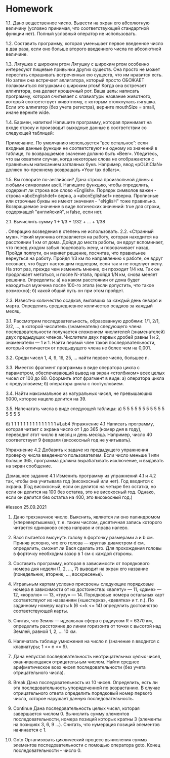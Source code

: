 # Homework
1.1. Дано вещественное число. Вывести на экран его абсолютную величину (условно принимая,
что соответствующей стандартной функции нет). Полный условный оператор не использовать.

1.2. Составить программу, которая уменьшает первое введенное число в два раза, если оно
больше второго введенного числа по абсолютной величине.

1.3. Лягушка с широким ртом
Лягушку с широким ртом особенно интересуют пищевые привычки других существ.
Она просто не может перестать спрашивать встреченных ею существ, что им нравится есть. Но
затем она встречает аллигатора, который просто ОБОЖАЕТ полакомиться лягушками с широким
ртом!
Когда она встречает аллигатора, она делает крошечный рот.
Ваша цель: написать программу, которая считывает с клавиатуры название животного, который
соответствует животному, с которым столкнулась лягушка.
Если это аллигатор (без учета регистра), верните mouthSize = small, иначе верните wide.

1.4. Бармен, напитки!
Напишите программу, которая принимает на входе строку и производит выходные данные в
соответствии со следующей таблицей:

Примечание. По умолчанию используется “все остальное”: если входные данные функции не
соответствуют ни одному из значений в таблице, то возвращаемое значение должно быть
«Beer».
Убедитесь, что вы охватили случаи, когда некоторые слова не отображаются с правильным
написанием заглавных букв. Например, ввод «pOLitiCIaN» должен по-прежнему возвращать
«Your tax dollars».

1.5. Вы говорите по-английски?
Дана строка произвольной длины с любыми символами ascii. Напишите функцию, чтобы
определить, содержит ли строка все слово «English».
Порядок символов важен - строка «abcEnglishdef» верна, а «abcnEglishsef» неверна.
Прописные или строчные буквы не имеют значения - "eNglisH" тоже правильно.
Возвращаемое значение в виде логических значений: true для строки, содержащей
"английский", и false, если нет.

2.1. Вычислить сумму 1 + 1/3 + 1/32 + ... + 1/38

. Операцию возведения в степень не использовать.
2.2. «Странный муж». Некий мужчина отправляется на работу, которая находится на расстоянии 1
км от дома. Дойдя до места работы, он вдруг вспоминает, что перед уходом забыл поцеловать
жену, и поворачивает назад. Пройдя полпути, он меняет решение, посчитав, что правильнее
вернуться на работу. Пройдя 1/3 км по направлению к работе, он вдруг осознает, что будет
настоящим подлецом, если так и не поцелует жену. На этот раз, прежде чем изменить мнение, он
проходит 1/4 км. Так он продолжает метаться, и после N-этапа, пройдя 1/N км, снова меняет
решение. Определить:
а) на каком расстоянии от дома будет находиться мужчина после 100-го этапа (если допустить, что
такое возможно);
б) какой общий путь он при этом пройдет.

2.3. Известно количество осадков, выпавших за каждый день января и марта. Определить
среднедневное количество осадков за каждый месяц.

3.1. Рассмотрим последовательность, образованную дробями: 1/1, 2/1, 3/2, ..., в которой
числитель (знаменатель) следующего члена последовательности получается сложением
числителей (знаменателей) двух предыдущих членов. Числители двух первых дробей равны 1 и 2,
знаменатели — 1 и 1. Найти первый член такой последовательности, который отличается от
предыдущего члена не более чем на 0,001.

3.2. Среди чисел 1, 4, 9, 16, 25, ... найти первое число, большее n.

3.3. Имеется фрагмент программы в виде оператора цикла с параметром, обеспечивающий вывод
на экран «столбиком» всех целых чисел от 100 до 80. Оформить этот фрагмент в виде:
а) оператора цикла с предусловием;
б) оператора цикла с постусловием.

3.4. Найти максимальное из натуральных чисел, не превышающих 5000, которое нацело делится
на 39.

3.5. Напечатать числа в виде следующей таблицы:
а) 5
5 5
5 5 5
5 5 5 5
5 5 5 5 5

б) 1 1 1 1 1
1 1 1 1
1 1 1
1 1
1
#Lab4
Упражнение 4.1 Написать программу, которая читает с экрана число от 1
до 365 (номер дня в году), переводит этот число в месяц и день месяца.
Например, число 40 соответствует 9 февраля (високосный год не учитывать).

Упражнение 4.2 Добавить к задаче из предыдущего упражнения
проверку числа введенного пользователем. Если число меньше 1 или больше
365, программа должна вырабатывать исключение, и выдавать на экран
сообщение.

Домашнее задание 4.1 Изменить программу из упражнений 4.1 и 4.2 так,
чтобы она учитывала год (високосный или нет). Год вводится с экрана. (Год
високосный, если он делится на четыре без остатка, но если он делится на 100
без остатка, это не високосный год. Однако, если он делится без остатка на 400,
это високосный год.)

#lesson 25.09.2021
1. Дано трехзначное число. Выяснить, является ли оно палиндромом («перевертышем»), т. е.
таким числом, десятичная запись которого читается одинаково слева направо и справа налево.
2. Вася пытается высунуть голову в форточку размерами a и b см. Приняв условно, что его голова
— круглая диаметром d см, определить, сможет ли Вася сделать это. Для прохождения головы в
форточку необходим зазор в 1 см с каждой стороны.

3. Составить программу, которая в зависимости от порядкового номера дня недели (1, 2, ..., 7)
выводит на экран его название (понедельник, вторник, ..., воскресенье).
4. Игральным картам условно присвоены следующие порядковые номера в зависимости от их
достоинства: «валету» — 11, «даме» — 12, «королю» — 13, «тузу» — 14. Порядковые номера
остальных карт соответствуют их названиям («шестерка», «девятка» и т. п.). По заданному номеру
карты k (6 <=k <= 14) определить достоинство соответствующей карты.

5. Считая, что Земля — идеальная сфера с радиусом R = 6370 км, определить расстояние до линии
горизонта от точки с высотой над Землей, равной 1, 2, ... 10 км.
6. Напечатать таблицу умножения на число n (значение n вводится с клавиатуры; 1 <= n <= 9).

7. Дана непустая последовательность неотрицательных целых чисел, оканчивающаяся
отрицательным числом. Найти среднее арифметическое всех чисел последовательности (без
учета отрицательного числа).

8. Break
Дана последовательность из 10 чисел. Определить, есть ли эта последовательность
упорядоченной по возрастанию. В случае отрицательного ответа определить порядковый номер
первого числа, которое нарушает данную последовательность.

10. Continue
Дана последовательность целых чисел, которая завершается числом 0. Вычислить сумму
элементов последовательности, номера позиций которых кратны 3 (элементы на позициях 3, 6, 9
...). Считать, что нумерация позиций элементов начинается с 1.
   
11. Goto
Организовать циклический процесс вычисления суммы элементов последовательности с
помощью оператора goto. Конец последовательности – число 0.
